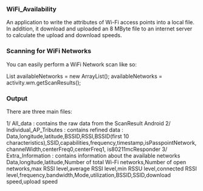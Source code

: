 ### WiFi_Availability
An application to write the attributes of Wi-Fi access points into a local file. In addition, it download and uploaded an 8 MByte file to an internet server to calculate the upload and download speeds.

### Scanning for WiFi Networks
You can easily perform a WiFi Network scan like so:

List<ScanResult> availableNetworks = new ArrayList<ScanResult>();
                availableNetworks = activity.wm.getScanResults();
  
  
### Output


There are three main files: 

1/ All_data : contains the raw data from the ScanResult Android
2/ Individual_AP_Tributes : contains refined data : 
Data,longitude,latitude,BSSID,RSSI,BSSID(first 10 characteristics),SSID,capabilities,frequency,timestamp,isPasspointNetwork,channelWidth,centerFreq0,centerFreq1, is80211mcResponder
3/ Extra_Information : contains information about the available networks
Data,longitude,latitude,Number of total Wi-Fi networks,Number of open networks,max RSSI level,average RSSI level,min RSSU level,connected RSSI level,frequency,bandwidth,Mode,utilization,BSSID,SSID,download speed,upload speed
